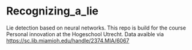 # Recognizing_a_lie
 Lie detection based on neural networks. This repo is build for the course Personal innovation at the Hogeschool Utrecht. Data avaible via https://sc.lib.miamioh.edu/handle/2374.MIA/6067
